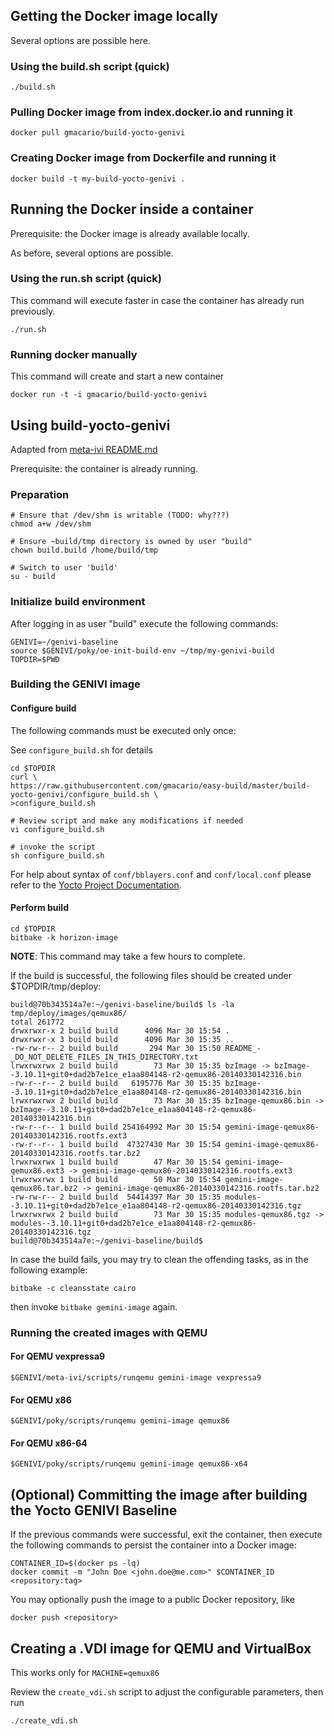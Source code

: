 ## Getting the Docker image locally

Several options are possible here.

### Using the build.sh script (quick)

    ./build.sh
    
### Pulling Docker image from index.docker.io and running it

    docker pull gmacario/build-yocto-genivi

### Creating Docker image from Dockerfile and running it

    docker build -t my-build-yocto-genivi .

## Running the Docker inside a container

Prerequisite: the Docker image is already available locally.

As before, several options are possible.

### Using the run.sh script (quick)

This command will execute faster in case the container has already run previously.

    ./run.sh

### Running docker manually

This command will create and start a new container

    docker run -t -i gmacario/build-yocto-genivi

## Using build-yocto-genivi

Adapted from [meta-ivi README.md](http://git.yoctoproject.org/cgit/cgit.cgi/meta-ivi/tree/README.md)

Prerequisite: the container is already running.

### Preparation

    # Ensure that /dev/shm is writable (TODO: why???)
    chmod a+w /dev/shm
    
    # Ensure ~build/tmp directory is owned by user "build"
    chown build.build /home/build/tmp
    
    # Switch to user 'build'
    su - build

### Initialize build environment

After logging in as user "build" execute the following commands:

    GENIVI=~/genivi-baseline
    source $GENIVI/poky/oe-init-build-env ~/tmp/my-genivi-build
    TOPDIR=$PWD

### Building the GENIVI image

#### Configure build

The following commands must be executed only once:

See `configure_build.sh` for details

    cd $TOPDIR
    curl \
	https://raw.githubusercontent.com/gmacario/easy-build/master/build-yocto-genivi/configure_build.sh \
	>configure_build.sh

    # Review script and make any modifications if needed
    vi configure_build.sh

    # invoke the script
    sh configure_build.sh

For help about syntax of `conf/bblayers.conf` and `conf/local.conf` please refer to the [Yocto Project Documentation](http://www.yoctoproject.org/docs/current/mega-manual/mega-manual.html).

#### Perform build

    cd $TOPDIR
    bitbake -k horizon-image

**NOTE**: This command may take a few hours to complete.

If the build is successful, the following files should be created under $TOPDIR/tmp/deploy:

    build@70b343514a7e:~/genivi-baseline/build$ ls -la tmp/deploy/images/qemux86/
    total 261772
    drwxrwxr-x 2 build build      4096 Mar 30 15:54 .
    drwxrwxr-x 3 build build      4096 Mar 30 15:35 ..
    -rw-rw-r-- 2 build build       294 Mar 30 15:50 README_-_DO_NOT_DELETE_FILES_IN_THIS_DIRECTORY.txt
    lrwxrwxrwx 2 build build        73 Mar 30 15:35 bzImage -> bzImage--3.10.11+git0+dad2b7e1ce_e1aa804148-r2-qemux86-20140330142316.bin
    -rw-r--r-- 2 build build   6195776 Mar 30 15:35 bzImage--3.10.11+git0+dad2b7e1ce_e1aa804148-r2-qemux86-20140330142316.bin
    lrwxrwxrwx 2 build build        73 Mar 30 15:35 bzImage-qemux86.bin -> bzImage--3.10.11+git0+dad2b7e1ce_e1aa804148-r2-qemux86-20140330142316.bin
    -rw-r--r-- 1 build build 254164992 Mar 30 15:54 gemini-image-qemux86-20140330142316.rootfs.ext3
    -rw-r--r-- 1 build build  47327430 Mar 30 15:54 gemini-image-qemux86-20140330142316.rootfs.tar.bz2
    lrwxrwxrwx 1 build build        47 Mar 30 15:54 gemini-image-qemux86.ext3 -> gemini-image-qemux86-20140330142316.rootfs.ext3
    lrwxrwxrwx 1 build build        50 Mar 30 15:54 gemini-image-qemux86.tar.bz2 -> gemini-image-qemux86-20140330142316.rootfs.tar.bz2
    -rw-rw-r-- 2 build build  54414397 Mar 30 15:35 modules--3.10.11+git0+dad2b7e1ce_e1aa804148-r2-qemux86-20140330142316.tgz
    lrwxrwxrwx 2 build build        73 Mar 30 15:35 modules-qemux86.tgz -> modules--3.10.11+git0+dad2b7e1ce_e1aa804148-r2-qemux86-20140330142316.tgz
    build@70b343514a7e:~/genivi-baseline/build$

In case the build fails, you may try to clean the offending tasks, as in the following example:

    bitbake -c cleansstate cairo
    
then invoke `bitbake gemini-image` again.

### Running the created images with QEMU

#### For QEMU vexpressa9

    $GENIVI/meta-ivi/scripts/runqemu gemini-image vexpressa9

#### For QEMU x86

    $GENIVI/poky/scripts/runqemu gemini-image qemux86

#### For QEMU x86-64

    $GENIVI/poky/scripts/runqemu gemini-image qemux86-x64
    
## (Optional) Committing the image after building the Yocto GENIVI Baseline

If the previous commands were successful, exit the container, then execute the following commands to persist the container into a Docker image:

    CONTAINER_ID=$(docker ps -lq)
    docker commit -m "John Doe <john.doe@me.com>" $CONTAINER_ID <repository:tag>

You may optionally push the image to a public Docker repository, like

    docker push <repository>

## Creating a .VDI image for QEMU and VirtualBox

This works only for `MACHINE=qemux86`

Review the `create_vdi.sh` script to adjust the configurable parameters, then run

    ./create_vdi.sh
